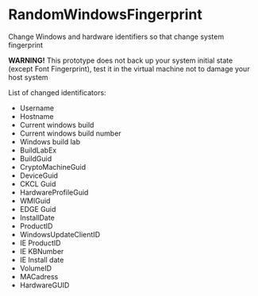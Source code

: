 # RandomWindowsFingerprint

Change Windows and hardware identifiers so that change system fingerprint

**WARNING!** This prototype does not back up your system initial state (except Font Fingerprint), test it in the virtual machine not to damage your host system

List of changed identificators:

* Username
* Hostname
* Current windows build
* Current windows build number
* Windows build lab
* BuildLabEx
* BuildGuid
* CryptoMachineGuid
* DeviceGuid
* CKCL Guid
* HardwareProfileGuid
* WMIGuid
* EDGE Guid
* InstallDate
* ProductID
* WindowsUpdateClientID
* IE ProductID
* IE KBNumber
* IE Install date
* VolumeID
* MACadress
* HardwareGUID
